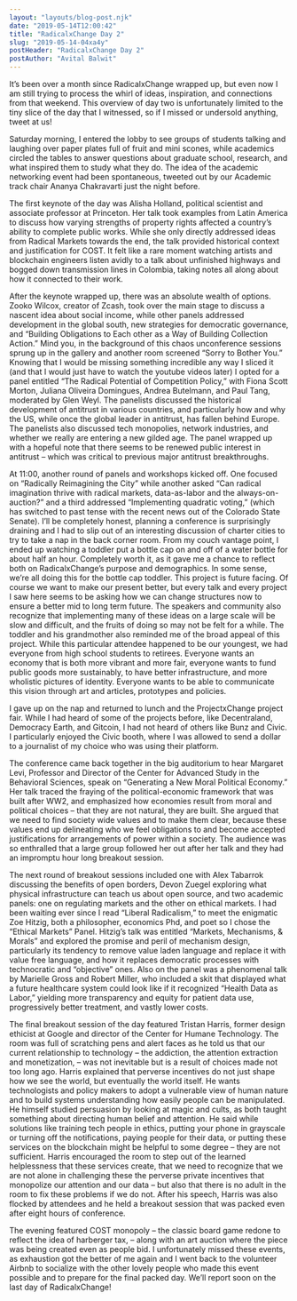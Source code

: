 ```yaml
---
layout: "layouts/blog-post.njk"
date: "2019-05-14T12:00:42"
title: "RadicalxChange Day 2"
slug: "2019-05-14-04xa4y"
postHeader: "RadicalxChange Day 2"
postAuthor: "Avital Balwit"
---
```


It’s been over a month since RadicalxChange wrapped up, but even now I am still trying to process the whirl of ideas, inspiration, and connections from that weekend. This overview of day two is unfortunately limited to the tiny slice of the day that I witnessed, so if I missed or undersold anything, tweet at us!

Saturday morning, I entered the lobby to see groups of students talking and laughing over paper plates full of fruit and mini scones, while academics circled the tables to answer questions about graduate school, research, and what inspired them to study what they do. The idea of the academic networking event had been spontaneous, tweeted out by our Academic track chair Ananya Chakravarti just the night before.

The first keynote of the day was Alisha Holland, political scientist and associate professor at Princeton. Her talk took examples from Latin America to discuss how varying strengths of property rights affected a country’s ability to complete public works. While she only directly addressed ideas from Radical Markets towards the end, the talk provided historical context and justification for COST. It felt like a rare moment watching artists and blockchain engineers listen avidly to a talk about unfinished highways and bogged down transmission lines in Colombia, taking notes all along about how it connected to their work.

After the keynote wrapped up, there was an absolute wealth of options. Zooko Wilcox, creator of Zcash, took over the main stage to discuss a nascent idea about social income, while other panels addressed development in the global south, new strategies for democratic governance, and “Building Obligations to Each other as a Way of Building Collection Action.” Mind you, in the background of this chaos unconference sessions sprung up in the gallery and another room screened “Sorry to Bother You.” Knowing that I would be missing something incredible any way I sliced it (and that I would just have to watch the youtube videos later) I opted for a panel entitled “The Radical Potential of Competition Policy,” with Fiona Scott Morton, Juliana Oliveira Domingues, Andrea Butelmann, and Paul Tang, moderated by Glen Weyl. The panelists discussed the historical development of antitrust in various countries, and particularly how and why the US, while once the global leader in antitrust, has fallen behind Europe. The panelists also discussed tech monopolies, network industries, and whether we really are entering a new gilded age. The panel wrapped up with a hopeful note that there seems to be renewed public interest in antitrust – which was critical to previous major antitrust breakthroughs.

At 11:00, another round of panels and workshops kicked off. One focused on “Radically Reimagining the City” while another asked “Can radical imagination thrive with radical markets, data-as-labor and the always-on-auction?” and a third addressed “Implementing quadratic voting,” (which has switched to past tense with the recent news out of the Colorado State Senate). I’ll be completely honest, planning a conference is surprisingly draining and I had to slip out of an interesting discussion of charter cities to try to take a nap in the back corner room. From my couch vantage point, I ended up watching a toddler put a bottle cap on and off of a water bottle for about half an hour. Completely worth it, as it gave me a chance to reflect both on RadicalxChange’s purpose and demographics. In some sense, we’re all doing this for the bottle cap toddler. This project is future facing. Of course we want to make our present better, but every talk and every project I saw here seems to be asking how we can change structures now to ensure a better mid to long term future. The speakers and community also recognize that implementing many of these ideas on a large scale will be slow and difficult, and the fruits of doing so may not be felt for a while. The toddler and his grandmother also reminded me of the broad appeal of this project. While this particular attendee happened to be our youngest, we had everyone from high school students to retirees. Everyone wants an economy that is both more vibrant and more fair, everyone wants to fund public goods more sustainably, to have better infrastructure, and more wholistic pictures of identity. Everyone wants to be able to communicate this vision through art and articles, prototypes and policies.

I gave up on the nap and returned to lunch and the ProjectxChange project fair. While I had heard of some of the projects before, like Decentraland, Democracy Earth, and Gitcoin, I had not heard of others like Bunz and Civic. I particularly enjoyed the Civic booth, where I was allowed to send a dollar to a journalist of my choice who was using their platform.

The conference came back together in the big auditorium to hear Margaret Levi, Professor and Director of the Center for Advanced Study in the Behavioral Sciences, speak on “Generating a New Moral Political Economy.” Her talk traced the fraying of the political-economic framework that was built after WW2, and emphasized how economies result from moral and political choices – that they are not natural, they are built. She argued that we need to find society wide values and to make them clear, because these values end up delineating who we feel obligations to and become accepted justifications for arrangements of power within a society. The audience was so enthralled that a large group followed her out after her talk and they had an impromptu hour long breakout session.

The next round of breakout sessions included one with Alex Tabarrok discussing the benefits of open borders, Devon Zuegel exploring what physical infrastructure can teach us about open source, and two academic panels: one on regulating markets and the other on ethical markets. I had been waiting ever since I read “Liberal Radicalism,” to meet the enigmatic Zoe Hitzig, both a philosopher, economics Phd, and poet so I chose the “Ethical Markets” Panel. Hitzig’s talk was entitled “Markets, Mechanisms, & Morals” and explored the promise and peril of mechanism design, particularly its tendency to remove value laden language and replace it with value free language, and how it replaces democratic processes with technocratic and “objective” ones. Also on the panel was a phenomenal talk by Marielle Gross and Robert Miller, who included a skit that displayed what a future healthcare system could look like if it recognized “Health Data as Labor,” yielding more transparency and equity for patient data use, progressively better treatment, and vastly lower costs.

The final breakout session of the day featured Tristan Harris, former design ethicist at Google and director of the Center for Humane Technology. The room was full of scratching pens and alert faces as he told us that our current relationship to technology – the addiction, the attention extraction and monetization, – was not inevitable but is a result of choices made not too long ago. Harris explained that perverse incentives do not just shape how we see the world, but eventually the world itself. He wants technologists and policy makers to adopt a vulnerable view of human nature and to build systems understanding how easily people can be manipulated. He himself studied persuasion by looking at magic and cults, as both taught something about directing human belief and attention. He said while solutions like training tech people in ethics, putting your phone in grayscale or turning off the notifications, paying people for their data, or putting these services on the blockchain might be helpful to some degree – they are not sufficient. Harris encouraged the room to step out of the learned helplessness that these services create, that we need to recognize that we are not alone in challenging these the perverse private incentives that monopolize our attention and our data – but also that there is no adult in the room to fix these problems if we do not. After his speech, Harris was also flocked by attendees and he held a breakout session that was packed even after eight hours of conference.

The evening featured COST monopoly – the classic board game redone to reflect the idea of harberger tax, – along with an art auction where the piece was being created even as people bid. I unfortunately missed these events, as exhaustion got the better of me again and I went back to the volunteer Airbnb to socialize with the other lovely people who made this event possible and to prepare for the final packed day. We’ll report soon on the last day of RadicalxChange!
